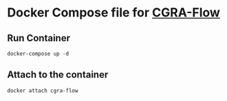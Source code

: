 # Docker Compose file for [CGRA-Flow](https://github.com/tancheng/CGRA-Flow/)

## Run Container
```
docker-compose up -d
```

## Attach to the container
```
docker attach cgra-flow
```